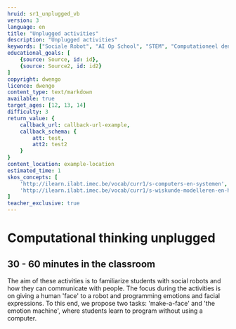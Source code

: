 ```yaml
---
hruid: sr1_unplugged_vb
version: 3
language: en
title: "Unplugged activities"
description: "Unplugged activities"
keywords: ["Sociale Robot", "AI Op School", "STEM", "Computationeel denken", "Grafisch programmeren"]
educational_goals: [
    {source: Source, id: id}, 
    {source: Source2, id: id2}
]
copyright: dwengo
licence: dwengo
content_type: text/markdown
available: true
target_ages: [12, 13, 14]
difficulty: 3
return_value: {
    callback_url: callback-url-example,
    callback_schema: {
        att: test,
        att2: test2
    }
}
content_location: example-location
estimated_time: 1
skos_concepts: [
    'http://ilearn.ilabt.imec.be/vocab/curr1/s-computers-en-systemen', 
    'http://ilearn.ilabt.imec.be/vocab/curr1/s-wiskunde-modelleren-en-heuristiek'
]
teacher_exclusive: true
---
```

# Computational thinking unplugged
## 30 - 60 minutes in the classroom

The aim of these activities is to familiarize students with social robots and how they can communicate with people. The focus during the activities is on giving a human 'face' to a robot and programming emotions and facial expressions. To this end, we propose two tasks: 'make-a-face' and 'the emotion machine', where students learn to program without using a computer.